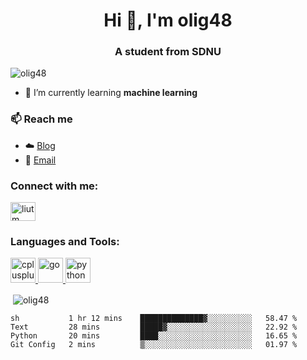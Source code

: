 <h1 align="center">Hi 👋, I'm olig48</h1>
<h3 align="center">A student from SDNU</h3>

<p align="left"> <img src="https://komarev.com/ghpvc/?username=olig48&label=Profile%20views&color=0e75b6&style=flat" alt="olig48" /> </p>

- 🌱 I’m currently learning **machine learning**
### 📫 Reach me 

- ☁️ <a href = "https://olig48.github.io">Blog</a>
- 📧 <a href="1250312837@qq.com">Email</a>

<h3 align="left">Connect with me:</h3>
<p align="left">
<a href="https://twitter.com/liutm" target="blank"><img align="center" src="https://cdn.jsdelivr.net/npm/simple-icons@3.0.1/icons/twitter.svg" alt="liutm" height="30" width="40" /></a>
</p>

<h3 align="left">Languages and Tools:</h3>
<p align="left"> <a href="https://www.w3schools.com/cpp/" target="_blank"> <img src="https://devicons.github.io/devicon/devicon.git/icons/cplusplus/cplusplus-original.svg" alt="cplusplus" width="40" height="40"/> </a> <a href="https://golang.org" target="_blank"> <img src="https://devicons.github.io/devicon/devicon.git/icons/go/go-original.svg" alt="go" width="40" height="40"/> </a> <a href="https://www.python.org" target="_blank"> <img src="https://devicons.github.io/devicon/devicon.git/icons/python/python-original.svg" alt="python" width="40" height="40"/> </a> </p>

<p>&nbsp;<img align="center" src="https://github-readme-stats.vercel.app/api?username=olig48&show_icons=true" alt="olig48" /></p>
  
<!--START_SECTION:waka-->
```text
sh           1 hr 12 mins    ██████████████▓░░░░░░░░░░   58.47 % 
Text         28 mins         █████▓░░░░░░░░░░░░░░░░░░░   22.92 % 
Python       20 mins         ████░░░░░░░░░░░░░░░░░░░░░   16.65 % 
Git Config   2 mins          ▒░░░░░░░░░░░░░░░░░░░░░░░░   01.97 % 
```
<!--END_SECTION:waka-->
